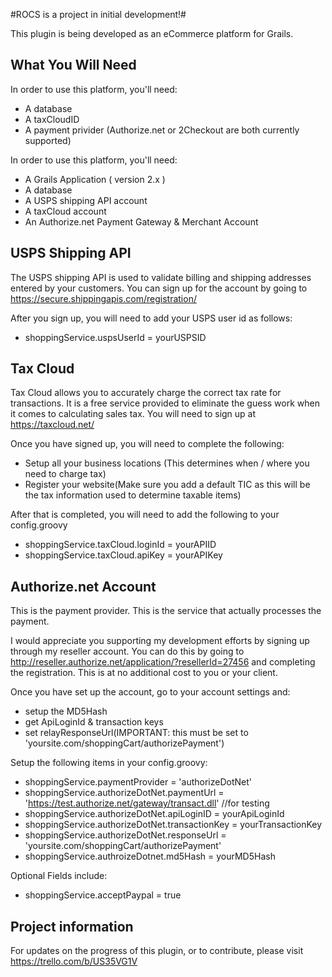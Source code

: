 
#ROCS is a project in initial development!#

This plugin is being developed as an eCommerce platform for Grails.

## What You Will Need ##

In order to use this platform, you'll need:
* A database
* A taxCloudID
* A payment privider (Authorize.net or 2Checkout are both currently supported)

In order to use this platform, you'll need:

* A Grails Application ( version 2.x )
* A database
* A USPS shipping API account
* A taxCloud account
* An Authorize.net Payment Gateway & Merchant Account

## USPS Shipping API ##

The USPS shipping API is used to validate billing and shipping addresses entered by your customers.  You can sign up for the account by going to https://secure.shippingapis.com/registration/

After you sign up, you will need to add your USPS user id as follows:

* shoppingService.uspsUserId = yourUSPSID

## Tax Cloud ##

Tax Cloud allows you to accurately charge the correct tax rate for transactions.  It is a free service provided to eliminate the guess work when it comes to calculating sales tax. You will need to sign up at https://taxcloud.net/ 

Once you have signed up, you will need to complete the following:

* Setup all your business locations (This determines when / where you need to charge tax)
* Register your website(Make sure you add a default TIC as this will be the tax information used to determine taxable items)

After that is completed, you will need to add the following to your config.groovy

* shoppingService.taxCloud.loginId = yourAPIID
* shoppingService.taxCloud.apiKey = yourAPIKey

## Authorize.net Account ##

This is the payment provider.  This is the service that actually processes the payment.

I would appreciate you supporting my development efforts by signing up through my reseller account.  You can do this by going to http://reseller.authorize.net/application/?resellerId=27456 and completing the registration.  This is at no additional cost to you or your client.

Once you have set up the account, go to your account settings and:

* setup the MD5Hash
* get ApiLoginId & transaction keys
* set relayResponseUrl(IMPORTANT: this must be set to 'yoursite.com/shoppingCart/authorizePayment')

Setup the following items in your config.groovy:

* shoppingService.paymentProvider = 'authorizeDotNet'
* shoppingService.authorizeDotNet.paymentUrl = 'https://test.authorize.net/gateway/transact.dll' //for testing
* shoppingService.authorizeDotNet.apiLoginID = yourApiLoginId
* shoppingService.authorizeDotNet.transactionKey = yourTransactionKey
* shoppingService.authorizeDotNet.responseUrl = 'yoursite.com/shoppingCart/authorizePayment'
* shoppingService.authroizeDotnet.md5Hash = yourMD5Hash

Optional Fields include:

* shoppingService.acceptPaypal = true

## Project information ##

For updates on the progress of this plugin, or to contribute, please visit https://trello.com/b/US35VG1V
